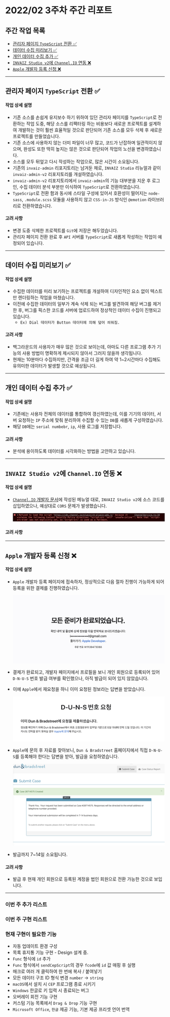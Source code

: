 # 2022/02 3주차 주간 리포트

## 주간 작업 목록

- [관리자 페이지 `TypeScript` 전환 ✅](#관리자-페이지-typescript-전환-)
- [데이터 수집 미리보기 ✅](#데이터-수집-미리보기-)
- [개인 데이터 수집 추가 ✅](#개인-데이터-수집-추가-)
- [`INVAIZ Studio v2`에 `Channel.IO` 연동 ❌](#invaiz-studio-v2에-channelio-연동-)
- [`Apple` 개발자 등록 신청 ❌](#apple-개발자-등록-신청-)

---

## 관리자 페이지 `TypeScript` 전환 ✅

#### 작업 상세 설명

- 기존 소스를 손쉽게 유지보수 하기 위하여 있던 관리자 페이지를 `TypeScript`로 전환하는 작업 도중, 해당 소스를 리팩터링 하는 비용보다 새로운 프로젝트를 설계하여 개발하는 것이 훨씬 효율적일 것으로 판단되어 기존 소스를 모두 삭제 후 새로운 프로젝트를 만들었습니다.
- 기존 소스에 사용하지 않는 더미 파일이 너무 많고, 코드가 난잡하며 일관적이지 않으며, 완성도 또한 딱히 높지는 않은 것으로 판단되어 작업의 노선을 변경하였습니다.
- 소스를 모두 뒤엎고 다시 작성하는 작업으로, 많은 시간이 소요됩니다.
- 기존의 `invaiz-admin` 리포지토리는 남겨둔 채로, `INVAIZ Studio` 리뉴얼과 같이 `invaiz-admin-v2` 리포지토리를 개설하였습니다.
- `invaiz-admin-v2` 리포지토리에서 `invaiz-admin`의 기능 대부분을 지운 후 로그인, 수집 데이터 분석 부분만 이식하여 `TypeScript`로 전환하였습니다.
- `TypeScript`로 전환 함과 동시에 스타일 구성에 있어서 호환성이 떨어지는 `node-sass`, `.module.scss` 모듈을 사용하지 않고 `CSS-in-JS` 방식인 `@emotion` 라이브러리로 전환하였습니다.

#### 고려 사항

- 변경 도중 삭제한 프로젝트를 `Git`에 저장은 해두었습니다.
- 관리자 페이지 전환 완료 후 `API` 서버를 `TypeScript`로 새롭게 작성하는 작업이 예정되어 있습니다.

---

## 데이터 수집 미리보기 ✅

#### 작업 상세 설명

- 수집한 데이터를 미리 보기하는 프로젝트를 개설하여 디자인적인 요소 없이 텍스트만 렌더링하는 작업을 마쳤습니다.
- 이전에 수집한 데이터의 일부가 계속 삭제 되는 버그를 발견하여 해당 버그를 제거한 후, 버그를 픽스한 코드를 서버에 업로드하여 정상적인 데이터 수집이 진행되고 있습니다.
  - `Ex) Dial 데이터가 Button 데이터에 의해 덮어 씌워짐.`

#### 고려 사항

- 백그라운드의 사용자가 매우 많은 것으로 보이는데, 아마도 다른 프로그램 추가 기능의 사용 방법이 명확하게 제시되지 않아서 그러지 않을까 생각됩니다.
- 현재는 10분마다 수집하지만, 간격을 조금 더 길게 하여 약 1~2시간마다 수집해도 유의미한 데이터가 발생할 것으로 예상됩니다.

---

## 개인 데이터 수집 추가 ✅

#### 작업 상세 설명

- 기존에는 사용자 전체의 데이터를 통합하여 갱신하였는데, 이를 기기의 데이터, 서버 요청하는 `IP` 주소에 맞춰 분리하여 수집할 수 있는 `DB`를 새롭게 구성하였습니다.
- 해당 `DB`에는 `serial numbebr`, `ip`, 사용 로그를 저장합니다.

#### 고려 사항

- 분석에 용이하도록 데이터를 시각화하는 방법을 고안하고 있습니다.

---

## `INVAIZ Studio v2`에 `Channel.IO` 연동 ❌

#### 작업 상세 설명

- [`Channel.IO` 개발자 문서](https://developers.channel.io/docs)에 작성된 메뉴얼 대로, `INVAIZ Studio v2`에 소스 코드를 삽입하였으나, 예상대로 `CORS` 문제가 발생했습니다.

  ![Channel_CORS](./assets/Channel_CORS.png)

#### 고려 사항

---

## `Apple` 개발자 등록 신청 ❌

#### 작업 상세 설명

- `Apple` 개발자 등록 페이지에 접속하자, 정상적으로 다음 절차 진행이 가능하게 되어 등록을 위한 결제를 진행하였습니다.

  ![Apple_Developer_결제](./assets/Apple_Developer_결제.png)

- 결제가 완료되고, 개발자 페이지에서 프로필을 보니 개인 회원으로 등록되어 있어 `D-N-U-S` 번호 발급 여부를 확인했으나, 아직 발급이 되어 있지 않았습니다.
- 이에 `Apple`에서 재요청을 하니 이미 요청된 정보라는 답변을 받았습니다.

  ![D-U-N-S_Apple](./assets/D-U-N-S_Apple.png)

- `Apple`에 문의 후 자료를 찾아보니, `Dun & Bradstreet` 홈페이지에서 직접 `D-N-U-S`를 등록해야 한다는 답변을 받아, 발급을 요청하였습니다.

  ![D-U-N-S_제출](./assets/D-U-N-S_제출.png)

- 발급까지 7~14일 소요됩니다.

#### 고려 사항

- 발급 후 현재 개인 회원으로 등록된 계정을 법인 회원으로 전환 가능한 것으로 보입니다.

---

### 이번 주 추가 리스트

### 이번 주 구현 리스트

### 현재 구현이 필요한 기능

- 자동 업데이트 환경 구성
- 목록 휴지통 기능 구현 - Design 설계 중.
- `Func` 형식에 `id` 추가
- `Func` 형식에서 `sendCepScript`의 경우 `fcode`에 `id` 값 매핑 후 실행
- 매크로 여러 개 클릭하여 한 번에 복사 / 붙여넣기
- 모든 데이터 구조 ID 형식 변경 `number` -> `string`
- `macOS`에서 설치 시 `CEP` 프로그램 종료 시키기
- `Windows` 한글로 키 입력 시 종료되는 버그
- 오버레이 회전 기능 구현
- 커스텀 기능 목록에서 `Drag & Drop` 기능 구현
- `Microsoft Office`, `한글` 제공 기능, 기본 제공 프리셋 언어 번역
